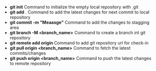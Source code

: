 - **git init** 			Command to initialize the empty local repository with .git
- **git add** .			Command to add the latest changes for next commit to local repository
- **git commit -m "Meaasge"**		Command to add the changes to stagging area
- **git branch -M <branch_name>**	Command to create a branch int git repository
- **git remote add origin <url>**	Command to add git repository url for check-in
- **git pull origin <branch_name>**	Command to fetch the latest commits/changes
- **git push origin <branch_name>**	Command to push the latest changes to remote repository
